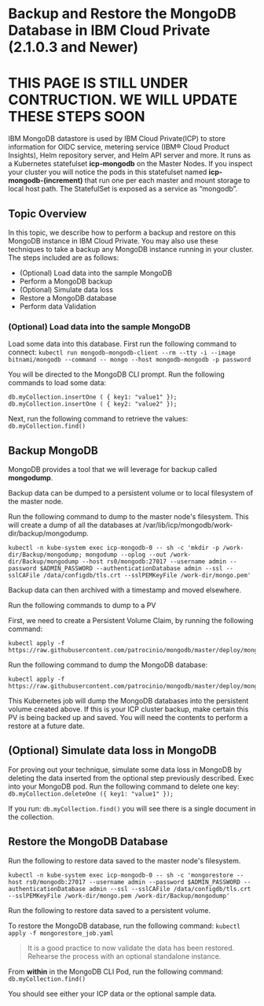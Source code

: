 # Backup and Restore the MongoDB Database in IBM Cloud Private (2.1.0.3 and Newer)

# THIS PAGE IS STILL UNDER CONTRUCTION. WE WILL UPDATE THESE STEPS SOON

IBM MongoDB datastore is used by IBM Cloud Private(ICP) to store information for OIDC service, metering service (IBM® Cloud Product Insights), Helm repository server, and Helm API server and more.  It runs as a Kubernetes statefulset **icp-mongodb** on the Master Nodes.  If you inspect your cluster you will notice the pods in this statefulset named **icp-mongodb-(increment)** that run one per each master and  mount storage to local host path.  The StatefulSet is exposed as a service as “mongodb”. 


## Topic Overview

In this topic, we describe how to perform a backup and restore on this MongoDB instance in IBM Cloud Private.  You may also use these techniques to take a backup any MongoDB instance running in your cluster. The steps included are as follows:

* (Optional) Load data into the sample MongoDB
* Perform a MongoDB backup
* (Optional) Simulate data loss
* Restore a MongoDB database
* Perform data Validation

### (Optional) Load data into the sample MongoDB

Load some data into this database.  First run the following command to connect:
```kubectl run mongodb-mongodb-client --rm --tty -i --image bitnami/mongodb --command -- mongo --host mongodb-mongodb -p password```

You will be directed to the MongoDB CLI prompt. Run the following commands to load some data:
```
db.myCollection.insertOne ( { key1: "value1" });
db.myCollection.insertOne ( { key2: "value2" });
```

Next, run the following command to retrieve the values:  `db.myCollection.find()`

## Backup MongoDB
MongoDB provides a tool that we will leverage for backup called **mongodump**.  

Backup data can be dumped to a persistent volume or to  local filesystem of the master node. 

Run the following command to dump to the master node's filesystem. This will create a dump of all the databases at  /var/lib/icp/mongodb/work-dir/backup/mongodump. 

```kubectl -n kube-system exec icp-mongodb-0 -- sh -c 'mkdir -p /work-dir/Backup/mongodump; mongodump --oplog --out /work-dir/Backup/mongodump --host rs0/mongodb:27017 --username admin --password $ADMIN_PASSWORD --authenticationDatabase admin --ssl --sslCAFile /data/configdb/tls.crt --sslPEMKeyFile /work-dir/mongo.pem' ```

Backup data can then archived with a timestamp and moved elsewhere.

Run the following commands to dump to a PV

First, we need to create a Persistent Volume Claim, by running the following command:


```
kubectl apply -f https://raw.githubusercontent.com/patrocinio/mongodb/master/deploy/mongodump_pvc.yaml
```

Run the following command to dump the MongoDB database:

```
kubectl apply -f https://raw.githubusercontent.com/patrocinio/mongodb/master/deploy/mongodump_job.yaml
```

This Kubernetes job will dump the MongoDB databases into the persistent volume created above.  If this is your ICP cluster backup, make certain this PV is being backed up and saved.  You will need the contents to perform a restore at a future date.

## (Optional) Simulate data loss in MongoDB
For proving out your technique, simulate some data loss in MongoDB by deleting the data inserted from the optional step previously described.  Exec into your MongoDB pod.  Run the following command to delete one key:
```db.myCollection.deleteOne ({ key1: "value1" });```

If you run:  `db.myCollection.find()` you will see there is a single document in the collection.

## Restore the MongoDB Database

Run the following to restore data saved to the master node's filesystem. 

```
kubectl -n kube-system exec icp-mongodb-0 -- sh -c 'mongorestore --host rs0/mongodb:27017 --username admin --password $ADMIN_PASSWORD --authenticationDatabase admin --ssl --sslCAFile /data/configdb/tls.crt --sslPEMKeyFile /work-dir/mongo.pem /work-dir/Backup/mongodump'
```

Run the following to restore data saved to a persistent volume.

To restore the MongoDB database, run the following command:
```kubectl apply -f mongorestore_job.yaml```

> It is a good practice to now validate the data has been restored.  Rehearse the process with an optional standalone instance.

From **within** in the MongoDB CLI Pod, run the following command:  `db.myCollection.find()`

You should see either your ICP data or the optional sample data.
